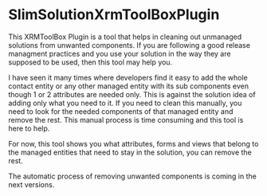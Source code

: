 # SlimSolutionXrmToolBoxPlugin

This XRMToolBox Plugin is a tool that helps in cleaning out unmanaged solutions from unwanted components. If you are following a good release managment practices and you use your solution in the way they are supposed to be used, then this tool may help you.

I have seen it many times where developers find it easy to add the whole contact entity or any other managed entity with its sub components even though 1 or 2 attributes are needed only. This is against the solution idea of adding only what you need to it. If you need to clean this manually, you need to look for the needed components of that managed entity and remove the rest. This manual process is time consuming and this tool is here to help.

For now, this tool shows you what attributes, forms and views that belong to the managed entities that need to stay in the solution, you can remove the rest. 

The automatic process of removing unwanted components is coming in the next versions. 
